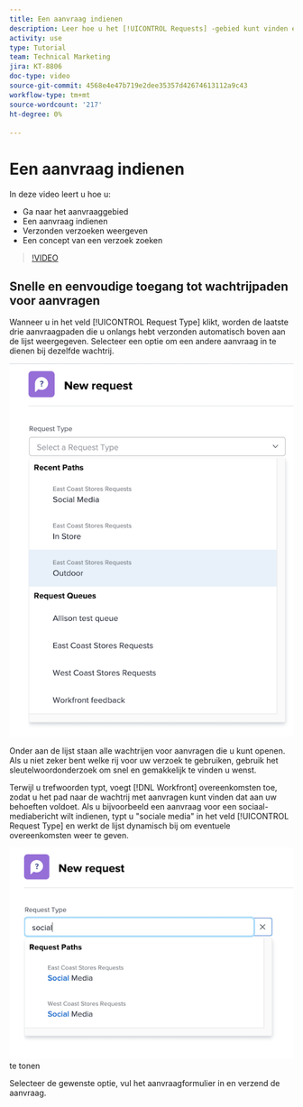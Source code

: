 ```yaml
---
title: Een aanvraag indienen
description: Leer hoe u het [!UICONTROL Requests] -gebied kunt vinden en een aanvraag kunt indienen. Leer vervolgens hoe u verzonden verzoeken en ontwerpverzoeken kunt bekijken.
activity: use
type: Tutorial
team: Technical Marketing
jira: KT-8806
doc-type: video
source-git-commit: 4568e4e47b719e2dee35357d42674613112a9c43
workflow-type: tm+mt
source-wordcount: '217'
ht-degree: 0%

---
```


# Een aanvraag indienen

In deze video leert u hoe u:

* Ga naar het aanvraaggebied
* Een aanvraag indienen
* Verzonden verzoeken weergeven
* Een concept van een verzoek zoeken

>[!VIDEO](https://video.tv.adobe.com/v/336092/?quality=12&learn=on&enablevpops)

## Snelle en eenvoudige toegang tot wachtrijpaden voor aanvragen

Wanneer u in het veld [!UICONTROL Request Type] klikt, worden de laatste drie aanvraagpaden die u onlangs hebt verzonden automatisch boven aan de lijst weergegeven. Selecteer een optie om een andere aanvraag in te dienen bij dezelfde wachtrij.

![ het menu dat van het Type van verzoek toont lijst van recente verzoekwegen ](assets/collaborator-fundamentals-1.png)

Onder aan de lijst staan alle wachtrijen voor aanvragen die u kunt openen. Als u niet zeker bent welke rij voor uw verzoek te gebruiken, gebruik het sleutelwoordonderzoek om snel en gemakkelijk te vinden u wenst.

Terwijl u trefwoorden typt, voegt [!DNL Workfront] overeenkomsten toe, zodat u het pad naar de wachtrij met aanvragen kunt vinden dat aan uw behoeften voldoet. Als u bijvoorbeeld een aanvraag voor een sociaal-mediabericht wilt indienen, typt u &quot;sociale media&quot; in het veld [!UICONTROL Request Type] en werkt de lijst dynamisch bij om eventuele overeenkomsten weer te geven.

![ het menu van het Type van verzoek met een woord dat op het gebied wordt getypt om recente verzoekwegen ](assets/collaborator-fundamentals-2.png) te tonen

Selecteer de gewenste optie, vul het aanvraagformulier in en verzend de aanvraag.

<!--
Learn more
Requests area overview
Create and submit Workfront requests
Guides
Make a work request
-->
